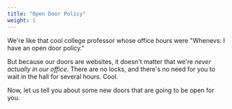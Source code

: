 ```yaml
---
title: "Open Door Policy"
weight: 1
---
```


We're like that cool college professor whose office hours were "Whenevs: I have an open door policy." 

But because our doors are websites, it doesn't matter that we're _never actually in our office_. There are no locks, and there's no need for you to wait in the hall for several hours. Cool.

Now, let us tell you about some new doors that are going to be open for you.